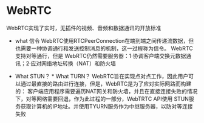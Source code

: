 # WebRTC

WebRTC实现了实时，无插件的视频、音频和数据通讯的开放标准

* what 信令 
WebRTC使用RTCPeerConnection在端到端之间传递流数据，但也需要一种协调通行和发送控制消息的机制，这一过程称为信令。
WebRTC 支持对等通行，但是 WebRTC仍然需要服务器：1·协调客户端交换元数据通讯；2·应对网络地址转换（NAT）和防火墙

* What STUN？ * What TURN？
WebRTC旨在实现点对点工作，因此用户可以通过最直接的路由进行连接，但是，WebRTC是为了应对实际网路而构建的：
客户端应用程序需要遍历NAT网关和防火墙，并且在直接连接失败的情况下，对等网络需要回退，作为此过程的一部分，WebTRTC API使用
STUN服务获取计算机的IP地址。并使用TYURN服务作为中继服务器，以防对等连接失败
